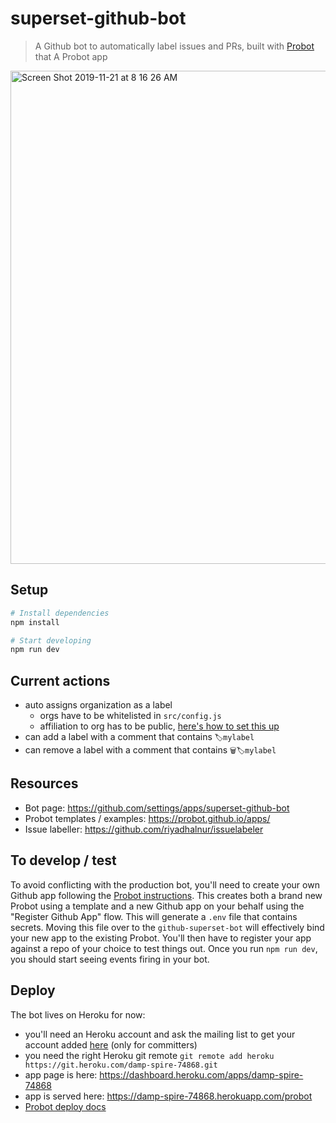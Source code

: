 # superset-github-bot

> A Github bot to automatically label issues and PRs, built with [Probot](https://github.com/probot/probot) that A Probot app
<img width="789" alt="Screen Shot 2019-11-21 at 8 16 26 AM" src="https://user-images.githubusercontent.com/487433/69356176-e0a70c00-0c37-11ea-8505-4860c3c3e4b3.png">


## Setup

```sh
# Install dependencies
npm install

# Start developing 
npm run dev
```

## Current actions
* auto assigns organization as a label
  * orgs have to be whitelisted in `src/config.js`
  * affiliation to org has to be public, [here's how to set this up](https://help.github.com/en/github/setting-up-and-managing-your-github-user-account/publicizing-or-hiding-organization-membership)
* can add a label with a comment that contains `🏷mylabel`
* can remove a label with a comment that contains `🗑🏷mylabel`

## Resources
* Bot page: https://github.com/settings/apps/superset-github-bot
* Probot templates / examples: https://probot.github.io/apps/
* Issue labeller: https://github.com/riyadhalnur/issuelabeler

## To develop / test
To avoid conflicting with the production bot, you'll need to create your
own Github app following the
[Probot instructions](https://probot.github.io/docs/development/).
This creates both a brand new Probot using a template
and a new Github app on your
behalf using the "Register Github App" flow. This will generate a `.env` file
that contains secrets. Moving this file over to the `github-superset-bot` will
effectively bind your new app to the existing Probot. You'll then have to
register your app against a repo of your choice to test things out.
Once you run `npm run dev`, you should start seeing events firing in your bot.


## Deploy

The bot lives on Heroku for now:
* you'll need an Heroku account and ask the mailing list to get your
  account added [here](https://dashboard.heroku.com/apps/damp-spire-74868/access) (only for committers)
* you need the right Heroku git remote `git remote add heroku https://git.heroku.com/damp-spire-74868.git`
* app page is here: https://dashboard.heroku.com/apps/damp-spire-74868
* app is served here: https://damp-spire-74868.herokuapp.com/probot
* [Probot deploy docs](https://probot.github.io/docs/deployment/)
